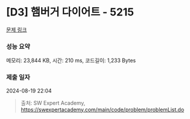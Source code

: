 # [D3] 햄버거 다이어트 - 5215 

[문제 링크](https://swexpertacademy.com/main/code/problem/problemDetail.do?contestProbId=AWT-lPB6dHUDFAVT) 

### 성능 요약

메모리: 23,844 KB, 시간: 210 ms, 코드길이: 1,233 Bytes

### 제출 일자

2024-08-19 22:04



> 출처: SW Expert Academy, https://swexpertacademy.com/main/code/problem/problemList.do